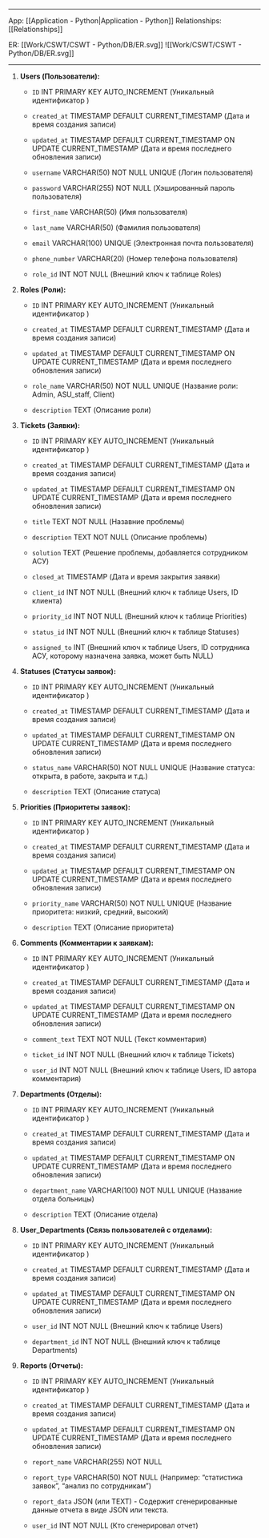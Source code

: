  
___
App: [[Application - Python|Application - Python]]
Relationships: [[Relationships]]

ER: [[Work/CSWT/CSWT - Python/DB/ER.svg]]
![[Work/CSWT/CSWT - Python/DB/ER.svg]]
___

1. **Users (Пользователи):** 
    
    - `ID` INT PRIMARY KEY AUTO_INCREMENT (Уникальный идентификатор )
    - `created_at` TIMESTAMP DEFAULT CURRENT_TIMESTAMP (Дата и время создания записи)
    - `updated_at` TIMESTAMP DEFAULT CURRENT_TIMESTAMP ON UPDATE CURRENT_TIMESTAMP (Дата и время последнего обновления записи)
    
    - `username` VARCHAR(50) NOT NULL UNIQUE (Логин пользователя)
    - `password` VARCHAR(255) NOT NULL (Хэшированный пароль пользователя)
    
    - `first_name` VARCHAR(50) (Имя пользователя)
    - `last_name` VARCHAR(50) (Фамилия пользователя)
    - `email` VARCHAR(100) UNIQUE (Электронная почта пользователя)
    - `phone_number` VARCHAR(20) (Номер телефона пользователя)
    
     - `role_id` INT NOT NULL (Внешний ключ к таблице Roles)
    
2. **Roles (Роли):**
    
    - `ID` INT PRIMARY KEY AUTO_INCREMENT (Уникальный идентификатор )
    - `created_at` TIMESTAMP DEFAULT CURRENT_TIMESTAMP (Дата и время создания записи)
    - `updated_at` TIMESTAMP DEFAULT CURRENT_TIMESTAMP ON UPDATE CURRENT_TIMESTAMP (Дата и время последнего обновления записи)
    
    - `role_name` VARCHAR(50) NOT NULL UNIQUE (Название роли: Admin, ASU_staff, Сlient)
    - `description` TEXT (Описание роли)
    
3. **Tickets (Заявки):**
    
    - `ID` INT PRIMARY KEY AUTO_INCREMENT (Уникальный идентификатор )
    - `created_at` TIMESTAMP DEFAULT CURRENT_TIMESTAMP (Дата и время создания записи)
    - `updated_at` TIMESTAMP DEFAULT CURRENT_TIMESTAMP ON UPDATE CURRENT_TIMESTAMP (Дата и время последнего обновления записи)

    - `title` TEXT NOT NULL (Назавние проблемы)
    - `description` TEXT NOT NULL (Описание проблемы)
    - `solution` TEXT (Решение проблемы, добавляется сотрудником АСУ)
    
    - `closed_at` TIMESTAMP (Дата и время закрытия заявки)
    
	- `client_id` INT NOT NULL (Внешний ключ к таблице Users, ID клиента)
	- `priority_id` INT NOT NULL (Внешний ключ к таблице Priorities)
	- `status_id` INT NOT NULL (Внешний ключ к таблице Statuses)
    - `assigned_to` INT (Внешний ключ к таблице Users, ID сотрудника АСУ, которому назначена заявка, может быть NULL)
    
4. **Statuses (Статусы заявок):**
    
    - `ID` INT PRIMARY KEY AUTO_INCREMENT (Уникальный идентификатор )
    - `created_at` TIMESTAMP DEFAULT CURRENT_TIMESTAMP (Дата и время создания записи)
    - `updated_at` TIMESTAMP DEFAULT CURRENT_TIMESTAMP ON UPDATE CURRENT_TIMESTAMP (Дата и время последнего обновления записи)
    
    - `status_name` VARCHAR(50) NOT NULL UNIQUE (Название статуса: открыта, в работе, закрыта и т.д.)
    - `description` TEXT (Описание статуса)

5. **Priorities (Приоритеты заявок):**
    
    - `ID` INT PRIMARY KEY AUTO_INCREMENT (Уникальный идентификатор )
    - `created_at` TIMESTAMP DEFAULT CURRENT_TIMESTAMP (Дата и время создания записи)
    - `updated_at` TIMESTAMP DEFAULT CURRENT_TIMESTAMP ON UPDATE CURRENT_TIMESTAMP (Дата и время последнего обновления записи)
    
    - `priority_name` VARCHAR(50) NOT NULL UNIQUE (Название приоритета: низкий, средний, высокий)
    - `description` TEXT (Описание приоритета)
    
6. **Comments (Комментарии к заявкам):**
    
    - `ID` INT PRIMARY KEY AUTO_INCREMENT (Уникальный идентификатор )
    - `created_at` TIMESTAMP DEFAULT CURRENT_TIMESTAMP (Дата и время создания записи)
    - `updated_at` TIMESTAMP DEFAULT CURRENT_TIMESTAMP ON UPDATE CURRENT_TIMESTAMP (Дата и время последнего обновления записи)
    
    - `comment_text` TEXT NOT NULL (Текст комментария)

    - `ticket_id` INT NOT NULL (Внешний ключ к таблице Tickets)
    - `user_id` INT NOT NULL (Внешний ключ к таблице Users, ID автора комментария)
    
7. **Departments (Отделы):**
    
    - `ID` INT PRIMARY KEY AUTO_INCREMENT (Уникальный идентификатор )
    - `created_at` TIMESTAMP DEFAULT CURRENT_TIMESTAMP (Дата и время создания записи)
    - `updated_at` TIMESTAMP DEFAULT CURRENT_TIMESTAMP ON UPDATE CURRENT_TIMESTAMP (Дата и время последнего обновления записи)
    
    - `department_name` VARCHAR(100) NOT NULL UNIQUE (Название отдела больницы)
    - `description` TEXT (Описание отдела)
    
8. **User_Departments (Связь пользователей с отделами):**
    
    - `ID` INT PRIMARY KEY AUTO_INCREMENT (Уникальный идентификатор )
    - `created_at` TIMESTAMP DEFAULT CURRENT_TIMESTAMP (Дата и время создания записи)
    - `updated_at` TIMESTAMP DEFAULT CURRENT_TIMESTAMP ON UPDATE CURRENT_TIMESTAMP (Дата и время последнего обновления записи)
    
    - `user_id` INT NOT NULL (Внешний ключ к таблице Users)
    - `department_id` INT NOT NULL (Внешний ключ к таблице Departments)
    
9. **Reports (Отчеты):**
    - `ID` INT PRIMARY KEY AUTO_INCREMENT (Уникальный идентификатор )
    - `created_at` TIMESTAMP DEFAULT CURRENT_TIMESTAMP (Дата и время создания записи)
    - `updated_at` TIMESTAMP DEFAULT CURRENT_TIMESTAMP ON UPDATE CURRENT_TIMESTAMP (Дата и время последнего обновления записи)
    
	- `report_name` VARCHAR(255) NOT NULL
	- `report_type` VARCHAR(50) NOT NULL (Например: “статистика заявок”, “анализ по сотрудникам”)
	- `report_data` JSON (или TEXT) - Содержит сгенерированные данные отчета в виде JSON или текста.
	
	- `user_id` INT NOT NULL (Кто сгенерировал отчет)